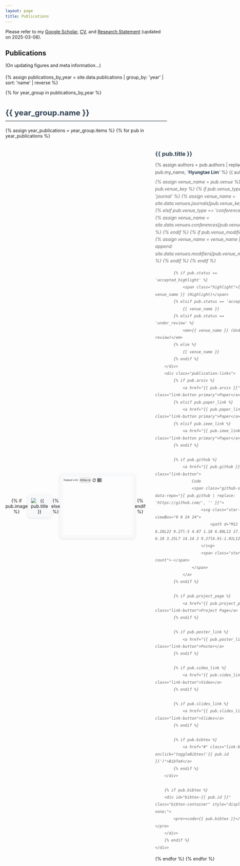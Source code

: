 ```yaml
---
layout: page
title: Publications
---
```


<style>
.publications-container {
    margin-top: 20px;
}

.publication-item {
    display: flex;
    margin-bottom: 40px;
    padding: 20px 0;
    border-bottom: 1px solid #eee;
}

.publication-item:last-child {
    border-bottom: none;
}

.publication-image {
    flex: 0 0 240px;
    margin-right: 30px;
    text-align: center;
    display: flex;
    align-items: center;
    justify-content: center;
}

.publication-image img {
    max-width: 240px;
    max-height: 180px;
    width: auto;
    height: auto;
    object-fit: contain;
    border-radius: 8px;
    box-shadow: 0 2px 8px rgba(0,0,0,0.1);
    background-color: #f8f9fa;
    padding: 10px;
}

.publication-details {
    flex: 1;
    line-height: 1.6;
}

.publication-title {
    font-size: 18px;
    font-weight: bold;
    margin: 0 0 8px 0;
    color: #2c3e50;
}

.publication-authors {
    margin: 0 0 8px 0;
    color: #555;
}

.publication-authors .my-name {
    font-weight: bold;
    color: #2c3e50;
}

.publication-venue {
    margin: 0 0 12px 0;
    font-style: italic;
    color: #666;
}

.publication-venue .highlight {
    font-weight: bold;
    color: #e74c3c;
}

.publication-links {
    margin: 0;
    display: flex;
    flex-wrap: wrap;
    gap: 8px;
}

.publication-links .link-button {
    display: inline-block;
    padding: 4px 10px;
    background-color: #f8f9fa;
    border: 1px solid #dee2e6;
    border-radius: 4px;
    color: #495057;
    text-decoration: none;
    font-size: 13px;
    font-weight: 500;
    transition: all 0.2s ease;
}

.publication-links .link-button:hover {
    background-color: #e9ecef;
    border-color: #adb5bd;
    color: #212529;
    text-decoration: none;
}

.publication-links .link-button.primary {
    background-color: #1B2C8F;
    border-color: #1B2C8F;
    color: white;
}

.publication-links .link-button.primary:hover {
    background-color: #142373;
    border-color: #142373;
    color: white;
}

.publication-links .github-stars {
    display: inline-flex;
    align-items: center;
    gap: 4px;
    font-size: 12px;
    color: #6c757d;
}

.publication-links .github-stars .star-icon {
    width: 12px;
    height: 12px;
    fill: #ffc107;
}

.year-header {
    font-size: 24px;
    font-weight: bold;
    margin: 40px 0 20px 0;
    padding-bottom: 10px;
    border-bottom: 2px solid #6c757d;
    color: #2c3e50;
}

.year-header:first-child {
    margin-top: 20px;
}

@media (max-width: 768px) {
    .publication-item {
        flex-direction: column;
    }
    
    .publication-image {
        flex: none;
        margin-right: 0;
        margin-bottom: 15px;
        text-align: center;
    }
    
    .publication-image img {
        max-width: 350px;
        max-height: 220px;
        width: auto;
        height: auto;
    }
    
    .publication-links {
        flex-direction: column;
        align-items: flex-start;
    }
}

@media (max-width: 480px) {
    .publication-image img {
        max-width: 300px;
        max-height: 200px;
    }
}

.bibtex-container {
    margin-top: 10px;
    padding: 10px;
    background-color: #f8f9fa;
    border: 1px solid #dee2e6;
    border-radius: 4px;
    font-size: 12px;
}

.bibtex-container pre {
    margin: 0;
    white-space: pre-wrap;
    word-wrap: break-word;
}
</style>

Please refer to my [Google Scholar](https://scholar.google.com/citations?user=S1A3nbIAAAAJ&hl=en&oi=ao), [CV](https://github.com/LimHyungTae/LimHyungTae.github.io/blob/master/cv_and_research_statement/cv.pdf), and [Research Statement](https://github.com/LimHyungTae/LimHyungTae.github.io/blob/master/cv_and_research_statement/research_statement.pdf) (updated on 2025-03-08).

## Publications

(On updating figures and meta information...)

<div class="publications-container">

<!-- Generated from _data/publications.yml -->
{% assign publications_by_year = site.data.publications | group_by: 'year' | sort: 'name' | reverse %}

{% for year_group in publications_by_year %}
<div class="year-header">{{ year_group.name }}</div>

{% assign year_publications = year_group.items %}
{% for pub in year_publications %}
<div class="publication-item">
    <div class="publication-image">
        {% if pub.image %}
            <img src="{{ pub.image }}" alt="{{ pub.title }}">
        {% else %}
            <img src="/img/publications/BUFFER-X.gif" alt="{{ pub.title }}">
        {% endif %}
    </div>
    <div class="publication-details">
        <div class="publication-title">{{ pub.title }}</div>
        <div class="publication-authors">
            {% assign authors = pub.authors | replace: pub.my_name, '<span class="my-name">Hyungtae Lim</span>' %}
            {{ authors }}
        </div>
        <div class="publication-venue">
            {% assign venue_name = pub.venue %}
            {% if pub.venue_key %}
                {% if pub.venue_type == 'journal' %}
                    {% assign venue_name = site.data.venues.journals[pub.venue_key] %}
                {% elsif pub.venue_type == 'conference' %}
                    {% assign venue_name = site.data.venues.conferences[pub.venue_key] %}
                {% endif %}
                {% if pub.venue_modifier %}
                    {% assign venue_name = venue_name | append: site.data.venues.modifiers[pub.venue_modifier] %}
                {% endif %}
            {% endif %}
            
            {% if pub.status == 'accepted_highlight' %}
                <span class="highlight">{{ venue_name }} (Highlight)</span>
            {% elsif pub.status == 'accepted' %}
                {{ venue_name }}
            {% elsif pub.status == 'under_review' %}
                <em>{{ venue_name }} (Under review)</em>
            {% else %}
                {{ venue_name }}
            {% endif %}
        </div>
        <div class="publication-links">
            {% if pub.arxiv %}
                <a href="{{ pub.arxiv }}" class="link-button primary">Paper</a>
            {% elsif pub.paper_link %}
                <a href="{{ pub.paper_link }}" class="link-button primary">Paper</a>
            {% elsif pub.ieee_link %}
                <a href="{{ pub.ieee_link }}" class="link-button primary">Paper</a>
            {% endif %}
            
            {% if pub.github %}
                <a href="{{ pub.github }}" class="link-button">
                    Code
                    <span class="github-stars" data-repo="{{ pub.github | replace: 'https://github.com/', '' }}">
                        <svg class="star-icon" viewBox="0 0 24 24">
                            <path d="M12 2l3.09 6.26L22 9.27l-5 4.87 1.18 6.88L12 17.77l-6.18 3.25L7 14.14 2 9.27l6.91-1.01L12 2z"/>
                        </svg>
                        <span class="star-count">-</span>
                    </span>
                </a>
            {% endif %}
            
            {% if pub.project_page %}
                <a href="{{ pub.project_page }}" class="link-button">Project Page</a>
            {% endif %}
            
            {% if pub.poster_link %}
                <a href="{{ pub.poster_link }}" class="link-button">Poster</a>
            {% endif %}
            
            {% if pub.video_link %}
                <a href="{{ pub.video_link }}" class="link-button">Video</a>
            {% endif %}
            
            {% if pub.slides_link %}
                <a href="{{ pub.slides_link }}" class="link-button">Slides</a>
            {% endif %}
            
            {% if pub.bibtex %}
                <a href="#" class="link-button" onclick="toggleBibtex('{{ pub.id }}')">BibTeX</a>
            {% endif %}
        </div>
        
        {% if pub.bibtex %}
        <div id="bibtex-{{ pub.id }}" class="bibtex-container" style="display: none;">
            <pre><code>{{ pub.bibtex }}</code></pre>
        </div>
        {% endif %}
    </div>
</div>
{% endfor %}
{% endfor %}

</div>

<script>
// Toggle BibTeX display
function toggleBibtex(pubId) {
    const bibtexDiv = document.getElementById('bibtex-' + pubId);
    if (bibtexDiv.style.display === 'none') {
        bibtexDiv.style.display = 'block';
    } else {
        bibtexDiv.style.display = 'none';
    }
}

// Fetch GitHub stars
async function fetchGitHubStars(repo) {
    try {
        const response = await fetch(`https://api.github.com/repos/${repo}`);
        if (response.ok) {
            const data = await response.json();
            return data.stargazers_count;
        }
    } catch (error) {
        console.log('Error fetching GitHub stars:', error);
    }
    return null;
}

// Update GitHub stars for all repositories
document.addEventListener('DOMContentLoaded', function() {
    const starElements = document.querySelectorAll('.github-stars');
    
    starElements.forEach(async function(element) {
        const repo = element.dataset.repo;
        if (repo) {
            const stars = await fetchGitHubStars(repo);
            const starCountElement = element.querySelector('.star-count');
            if (stars !== null && starCountElement) {
                starCountElement.textContent = stars.toLocaleString();
                element.style.opacity = '1';
            } else {
                element.style.display = 'none';
            }
        }
    });
});
</script>
